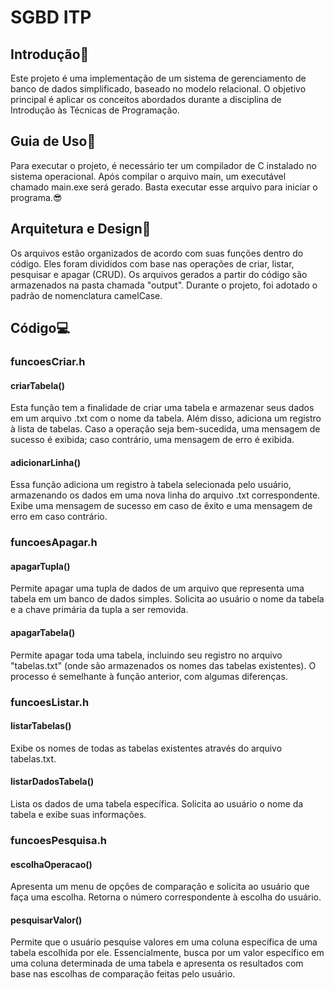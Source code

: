 # SGBD ITP

## Introdução🤯
Este projeto é uma implementação de um sistema de gerenciamento de banco de dados simplificado, baseado no modelo relacional. O objetivo principal é aplicar os conceitos abordados durante a disciplina de Introdução às Técnicas de Programação.

## Guia de Uso📖
Para executar o projeto, é necessário ter um compilador de C instalado no sistema operacional. Após compilar o arquivo main, um executável chamado main.exe será gerado. Basta executar esse arquivo para iniciar o programa.😎

## Arquitetura e Design📝
Os arquivos estão organizados de acordo com suas funções dentro do código. Eles foram divididos com base nas operações de criar, listar, pesquisar e apagar (CRUD). Os arquivos gerados a partir do código são armazenados na pasta chamada "output". Durante o projeto, foi adotado o padrão de nomenclatura camelCase.

## Código💻

### funcoesCriar.h
#### criarTabela()
Esta função tem a finalidade de criar uma tabela e armazenar seus dados em um arquivo .txt com o nome da tabela. Além disso, adiciona um registro à lista de tabelas. Caso a operação seja bem-sucedida, uma mensagem de sucesso é exibida; caso contrário, uma mensagem de erro é exibida.

#### adicionarLinha()
Essa função adiciona um registro à tabela selecionada pelo usuário, armazenando os dados em uma nova linha do arquivo .txt correspondente. Exibe uma mensagem de sucesso em caso de êxito e uma mensagem de erro em caso contrário.

### funcoesApagar.h
#### apagarTupla()
Permite apagar uma tupla de dados de um arquivo que representa uma tabela em um banco de dados simples. Solicita ao usuário o nome da tabela e a chave primária da tupla a ser removida.

#### apagarTabela()
Permite apagar toda uma tabela, incluindo seu registro no arquivo "tabelas.txt" (onde são armazenados os nomes das tabelas existentes). O processo é semelhante à função anterior, com algumas diferenças.

### funcoesListar.h
#### listarTabelas()
Exibe os nomes de todas as tabelas existentes através do arquivo tabelas.txt.

#### listarDadosTabela()
Lista os dados de uma tabela específica. Solicita ao usuário o nome da tabela e exibe suas informações.

### funcoesPesquisa.h
#### escolhaOperacao()
Apresenta um menu de opções de comparação e solicita ao usuário que faça uma escolha. Retorna o número correspondente à escolha do usuário.

#### pesquisarValor()
Permite que o usuário pesquise valores em uma coluna específica de uma tabela escolhida por ele. Essencialmente, busca por um valor específico em uma coluna determinada de uma tabela e apresenta os resultados com base nas escolhas de comparação feitas pelo usuário.
